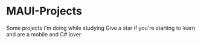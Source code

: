 # MAUI-Projects
Some projects i'm doing while studying
Give a star if you're starting to learn and are a mobile and C# lover
